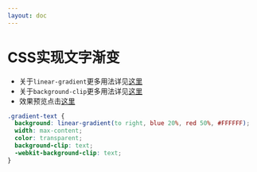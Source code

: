 ```yaml
---
layout: doc
---
```


# CSS实现文字渐变
- 关于`linear-gradient`更多用法详见[这里](https://developer.mozilla.org/en-US/docs/Web/CSS/gradient/linear-gradient)
- 关于`background-clip`更多用法详见[这里](https://developer.mozilla.org/zh-CN/docs/Web/CSS/background-clip)
- 效果预览点击[这里](https://codepen.io/yuanfang666/pen/YzOgaQE)
```css
.gradient-text {
  background: linear-gradient(to right, blue 20%, red 50%, #FFFFFF);
  width: max-content;
  color: transparent;
  background-clip: text;
  -webkit-background-clip: text;
}
```
